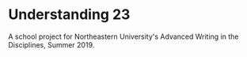 # Understanding 23

A school project for Northeastern University's Advanced Writing in the Disciplines, Summer 2019.
